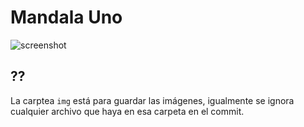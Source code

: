 # Mandala Uno

![screenshot](https://fbcdn-sphotos-b-a.akamaihd.net/hphotos-ak-xap1/v/t1.0-9/11133813_10206626142160907_4733469059405109376_n.jpg?oh=befd43af0b25bc3a9e2c2d02aa37000b&oe=55B5F2C3&__gda__=1436826518_201cdf70958bb2a5e45a71aba3803d48)

## ?? 

La carptea `img` está para guardar las imágenes, igualmente se ignora cualquier archivo que haya en esa carpeta en el commit. 
